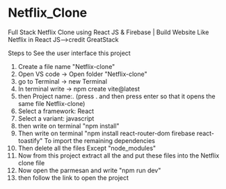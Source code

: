 # Netflix_Clone
Full Stack Netflix Clone using React JS &amp; Firebase | Build Website Like Netflix in React JS-->credit  GreatStack

Steps to See the user interface this project
1) Create a file name "Netflix-clone"
2) Open VS code -> Open folder "Netflix-clone"
3) go to Terminal -> new Terminal
4) In terminal write -> npm create vite@latest
5) then Project name:. (press . and then press enter so that it opens the same file Netflix-clone)
6) Select a framework: React
7) Select a variant: javascript
8) then write on terminal "npm install"
9) Then write on terminal "npm install react-router-dom firebase react-toastify" To import the remaining dependencies
10) Then delete all the files Except "node_modules"
11) Now from this project extract all the and put these files into the Netflix clone file
12) Now open the parmesan and write "npm run dev"
13) then follow the link to open the project
